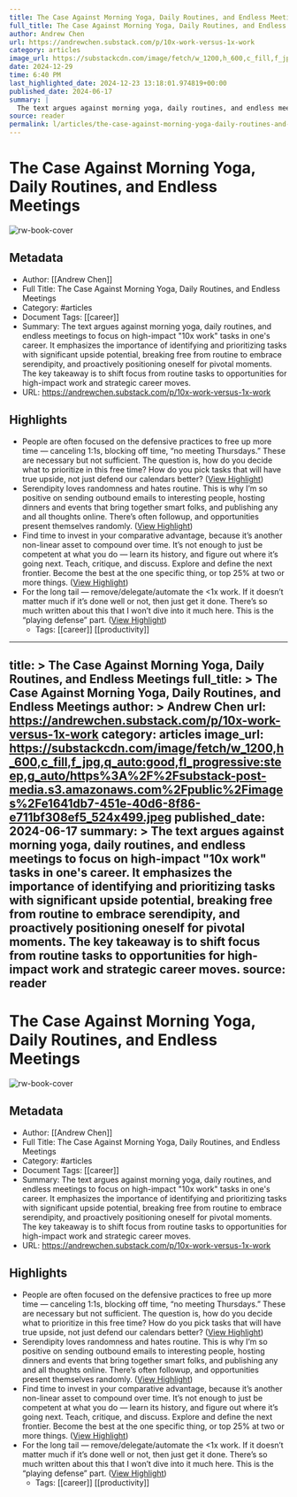 ```yaml
---
title: The Case Against Morning Yoga, Daily Routines, and Endless Meetings
full_title: The Case Against Morning Yoga, Daily Routines, and Endless Meetings
author: Andrew Chen
url: https://andrewchen.substack.com/p/10x-work-versus-1x-work
category: articles
image_url: https://substackcdn.com/image/fetch/w_1200,h_600,c_fill,f_jpg,q_auto:good,fl_progressive:steep,g_auto/https%3A%2F%2Fsubstack-post-media.s3.amazonaws.com%2Fpublic%2Fimages%2Fe1641db7-451e-40d6-8f86-e711bf308ef5_524x499.jpeg
date: 2024-12-29
time: 6:40 PM
last_highlighted_date: 2024-12-23 13:18:01.974819+00:00
published_date: 2024-06-17
summary: |
  The text argues against morning yoga, daily routines, and endless meetings to focus on high-impact "10x work" tasks in one's career. It emphasizes the importance of identifying and prioritizing tasks with significant upside potential, breaking free from routine to embrace serendipity, and proactively positioning oneself for pivotal moments. The key takeaway is to shift focus from routine tasks to opportunities for high-impact work and strategic career moves.
source: reader
permalink: l/articles/the-case-against-morning-yoga-daily-routines-and-endless-meetings
---
```

# The Case Against Morning Yoga, Daily Routines, and Endless Meetings

![rw-book-cover](https://substackcdn.com/image/fetch/w_1200,h_600,c_fill,f_jpg,q_auto:good,fl_progressive:steep,g_auto/https%3A%2F%2Fsubstack-post-media.s3.amazonaws.com%2Fpublic%2Fimages%2Fe1641db7-451e-40d6-8f86-e711bf308ef5_524x499.jpeg)

## Metadata
- Author: [[Andrew Chen]]
- Full Title: The Case Against Morning Yoga, Daily Routines, and Endless Meetings
- Category: #articles
- Document Tags: [[career]] 
- Summary: The text argues against morning yoga, daily routines, and endless meetings to focus on high-impact "10x work" tasks in one's career. It emphasizes the importance of identifying and prioritizing tasks with significant upside potential, breaking free from routine to embrace serendipity, and proactively positioning oneself for pivotal moments. The key takeaway is to shift focus from routine tasks to opportunities for high-impact work and strategic career moves.
- URL: https://andrewchen.substack.com/p/10x-work-versus-1x-work

## Highlights
- People are often focused on the defensive practices to free up more time — canceling 1:1s, blocking off time, “no meeting Thursdays.” These are necessary but not sufficient. The question is, how do you decide what to prioritize in this free time? How do you pick tasks that will have true upside, not just defend our calendars better? ([View Highlight](https://read.readwise.io/read/01jfstnq1yaae7pwqskby2f0t8))
- Serendipity loves randomness and hates routine. This is why I’m so positive on sending outbound emails to interesting people, hosting dinners and events that bring together smart folks, and publishing any and all thoughts online. There’s often followup, and opportunities present themselves randomly. ([View Highlight](https://read.readwise.io/read/01jb4we0a9snzjf3gxnz7jz1vs))
- Find time to invest in your comparative advantage, because it’s another non-linear asset to compound over time. It’s not enough to just be competent at what you do — learn its history, and figure out where it’s going next. Teach, critique, and discuss. Explore and define the next frontier. Become the best at the one specific thing, or top 25% at two or more things. ([View Highlight](https://read.readwise.io/read/01jb4wgr1zvfbpa3vh744rf5tk))
- For the long tail — remove/delegate/automate the <1x work. If it doesn’t matter much if it’s done well or not, then just get it done. There’s so much written about this that I won’t dive into it much here. This is the “playing defense” part. ([View Highlight](https://read.readwise.io/read/01jb4wmyfqyr82k37zb4brn8ec))
    - Tags: [[career]] [[productivity]] 


---
title: >
  The Case Against Morning Yoga, Daily Routines, and Endless Meetings
full_title: >
  The Case Against Morning Yoga, Daily Routines, and Endless Meetings
author: >
  Andrew Chen
url: https://andrewchen.substack.com/p/10x-work-versus-1x-work
category: articles
image_url: https://substackcdn.com/image/fetch/w_1200,h_600,c_fill,f_jpg,q_auto:good,fl_progressive:steep,g_auto/https%3A%2F%2Fsubstack-post-media.s3.amazonaws.com%2Fpublic%2Fimages%2Fe1641db7-451e-40d6-8f86-e711bf308ef5_524x499.jpeg
published_date: 2024-06-17
summary: >
  The text argues against morning yoga, daily routines, and endless meetings to focus on high-impact "10x work" tasks in one's career. It emphasizes the importance of identifying and prioritizing tasks with significant upside potential, breaking free from routine to embrace serendipity, and proactively positioning oneself for pivotal moments. The key takeaway is to shift focus from routine tasks to opportunities for high-impact work and strategic career moves.
source: reader
---
# The Case Against Morning Yoga, Daily Routines, and Endless Meetings

![rw-book-cover](https://substackcdn.com/image/fetch/w_1200,h_600,c_fill,f_jpg,q_auto:good,fl_progressive:steep,g_auto/https%3A%2F%2Fsubstack-post-media.s3.amazonaws.com%2Fpublic%2Fimages%2Fe1641db7-451e-40d6-8f86-e711bf308ef5_524x499.jpeg)

## Metadata
- Author: [[Andrew Chen]]
- Full Title: The Case Against Morning Yoga, Daily Routines, and Endless Meetings
- Category: #articles
- Document Tags: [[career]] 
- Summary: The text argues against morning yoga, daily routines, and endless meetings to focus on high-impact "10x work" tasks in one's career. It emphasizes the importance of identifying and prioritizing tasks with significant upside potential, breaking free from routine to embrace serendipity, and proactively positioning oneself for pivotal moments. The key takeaway is to shift focus from routine tasks to opportunities for high-impact work and strategic career moves.
- URL: https://andrewchen.substack.com/p/10x-work-versus-1x-work

## Highlights
- People are often focused on the defensive practices to free up more time — canceling 1:1s, blocking off time, “no meeting Thursdays.” These are necessary but not sufficient. The question is, how do you decide what to prioritize in this free time? How do you pick tasks that will have true upside, not just defend our calendars better? ([View Highlight](https://read.readwise.io/read/01jfstnq1yaae7pwqskby2f0t8))
- Serendipity loves randomness and hates routine. This is why I’m so positive on sending outbound emails to interesting people, hosting dinners and events that bring together smart folks, and publishing any and all thoughts online. There’s often followup, and opportunities present themselves randomly. ([View Highlight](https://read.readwise.io/read/01jb4we0a9snzjf3gxnz7jz1vs))
- Find time to invest in your comparative advantage, because it’s another non-linear asset to compound over time. It’s not enough to just be competent at what you do — learn its history, and figure out where it’s going next. Teach, critique, and discuss. Explore and define the next frontier. Become the best at the one specific thing, or top 25% at two or more things. ([View Highlight](https://read.readwise.io/read/01jb4wgr1zvfbpa3vh744rf5tk))
- For the long tail — remove/delegate/automate the <1x work. If it doesn’t matter much if it’s done well or not, then just get it done. There’s so much written about this that I won’t dive into it much here. This is the “playing defense” part. ([View Highlight](https://read.readwise.io/read/01jb4wmyfqyr82k37zb4brn8ec))
    - Tags: [[career]] [[productivity]] 


